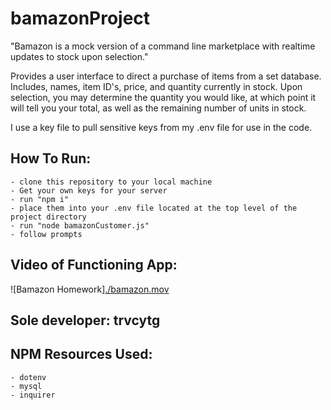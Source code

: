 # bamazonProject

"Bamazon is a mock version of a command line marketplace with realtime updates to stock upon selection."

Provides a user interface to direct a purchase of items from a set database. Includes, names, item ID's, price, and quantity currently in stock. Upon selection, you may determine the quantity you would like, at which point it will tell you your total, as well as the remaining number of units in stock.

I use a key file to pull sensitive keys from my .env file for use in the code.

## How To Run:

    - clone this repository to your local machine
    - Get your own keys for your server
    - run "npm i"
    - place them into your .env file located at the top level of the project directory
    - run "node bamazonCustomer.js"
    - follow prompts

## Video of Functioning App:

![Bamazon Homework][./bamazon.mov](https://drive.google.com/open?id=1XCxOk9KZmg6pwypJ2_AScikglKnL8ZQu)

## Sole developer: trvcytg

## NPM Resources Used:

    - dotenv
    - mysql
    - inquirer

